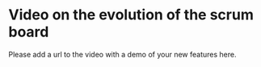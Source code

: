 # Video on the evolution of the scrum board
Please add a url to the video with a demo of your new features here.
